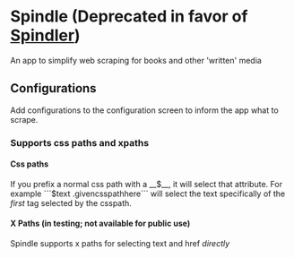 # Spindle (Deprecated in favor of [Spindler](https://github.com/CobaltGoldCS/Spindler))
An app to simplify web scraping for books and other 'written' media

## Configurations
Add configurations to the configuration screen to inform the app what to scrape.
### Supports css paths __and__ xpaths
#### Css paths
If you prefix a normal css path with a __$__, it will select that attribute.
For example ```$text .givencsspathhere``` will select the text specifically of the _first_ tag selected by the csspath.
#### X Paths (in testing; not available for public use)
Spindle supports x paths for selecting text and href _directly_ 
